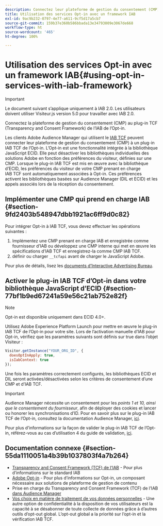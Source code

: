 ```yaml
---
description: Connectez leur plateforme de gestion du consentement (CMP) à l’aide du plug-in Opt-in Audience Manager pour IAB Transparency and Consent Framework (TCF).
title: Utilisation des services Opt-in avec un framework IAB
exl-id: 9ac9b232-0797-4e77-a611-9cf5d17a5cb7
source-git-commit: 159b37e360b586bbada13e34793009e3067de668
workflow-type: ht
source-wordcount: '465'
ht-degree: 100%

---
```


# Utilisation des services Opt-in avec un framework IAB{#using-opt-in-services-with-iab-framework}

>[!IMPORTANT]
>
>Le document suivant s’applique uniquement à IAB 2.0. Les utilisateurs doivent utiliser Visiteur.js version 5.0 pour travailler avec IAB 2.0.

Connectez la plateforme de gestion du consentement (CMP) au plug-in TCF (Transparency and Consent Framework) de l’IAB de l’Opt-in.

Les clients Adobe Audience Manager qui utilisent le [IAB TCF](https://iabtechlab.com/standards/gdpr-transparency-and-consent-framework/) peuvent connecter leur plateforme de gestion du consentement (CMP) à un plug-in IAB TCF de l’Opt-in. L’Opt-in est une fonctionnalité intégrée à la bibliothèque JavaScript ECID. Elle peut désactiver les bibliothèques individuelles des solutions Adobe en fonction des préférences du visiteur, définies sur une CMP. Lorsque le plug-in IAB TCF est mis en œuvre avec la bibliothèque d’ECID, les préférences du visiteur de votre CMP prenant en charge IAB TCF sont automatiquement associées à Opt-in. Ces préférences activent les bibliothèques basées sur Audience Manager (DIL et ECID) et les appels associés lors de la réception du consentement.

## Implémenter une CMP qui prend en charge IAB {#section-9fd2403b548947dbb1921ac6ff9d0c82}

Pour intégrer Opt-in à IAB TCF, vous devez effectuer les opérations suivantes :

1. Implémentez une CMP prenant en charge IAB et enregistrée comme fournisseur d’IAB ou développez une CMP interne qui met en œuvre les spécifications d’IAB TCF et enregistrez-la comme CMP IAB TCF.
1. définir ou charger `__tcfapi` avant de charger le JavaScript Adobe.

Pour plus de détails, lisez les [documents d’Interactive Advertising Bureau](https://github.com/InteractiveAdvertisingBureau/GDPR-Transparency-and-Consent-Framework/blob/master/TCFv2/TCF-Implementation-Guidelines.md).

## Activer le plug-in IAB TCF d’Opt-in dans votre bibliothèque JavaScript d’ECID {#section-77bf1b9ed67241a59e56c21ab752e82f}

>[!NOTE]
>
>Opt-in est disponible uniquement dans ECID 4.0+.

Utilisez Adobe Experience Platform Launch pour mettre en œuvre le plug-in IAB TCF de l’Opt-in pour votre site. Lors de l’activation manuelle d’IAB pour Opt-in, vérifiez que les paramètres suivants sont définis sur true dans l’objet Visiteur :

```javascript
Visitor.getInstance("YOUR_ORG_ID", {  
  doesOptInApply: true,
  isIabContext: true
});
```

Une fois les paramètres correctement configurés, les bibliothèques ECID et DIL seront activées/désactivées selon les critères de consentement d’une CMP et d’IAB TCF.

>[!IMPORTANT]
>
>Audience Manager nécessite un consentement pour les *points 1 et 10, ainsi que le consentement du fournisseur*, afin de déployer des cookies et lancer ou honorer les synchronisations d’ID. Pour en savoir plus sur le plug-in IAB TCF de l’Opt-in, consultez la documentation Audience Manager, [ici](https://experienceleague.adobe.com/docs/audience-manager/user-guide/overview/data-privacy/consent-management/aam-iab-plugin.html?lang=fr).

Pour plus d’informations sur la façon de valider le plug-in IAB TCF de l’Opt-in, référez-vous au cas d’utilisation 4 du guide de validation, [ici](../../implementation-guides/opt-in-service/testing-optin-and-iab-plugin.md#section-ca5c6f92fbdf4fd29b4acb6b644efbd0).

## Documentation connexe {#section-55da1110051a4b39b1037803f4a7b264}

* [Transparency and Consent Framework (TCF) de l’IAB](https://iabtechlab.com/standards/gdpr-transparency-and-consent-framework/) - Pour plus d’informations sur le standard IAB
* [Adobe Opt-in](../../implementation-guides/opt-in-service/optin-overview.md#concept-f9b5db0d27a245fbadd3e19162319360) - Pour plus d’informations sur Opt-in, un composant nécessaire aux solutions de plateforme de gestion de contenu
* Prise en charge du Transparency and Consent Framework (TCF) de l’IAB [dans Audience Manager](https://experienceleague.adobe.com/docs/audience-manager/user-guide/overview/data-privacy/consent-management/aam-iab-plugin.html?lang=fr)
* [Vos choix en matière de traitement de vos données personnelles](https://www.adobe.com/fr/privacy/opt-out.html#customeruse) - Une autre option de confidentialité à la disposition de vos utilisateurs est la capacité à se désabonner de toute collecte de données grâce à d’autres outils d’opt-out global. L’opt-out global a la priorité sur l’opt-in et la vérification IAB TCF.
